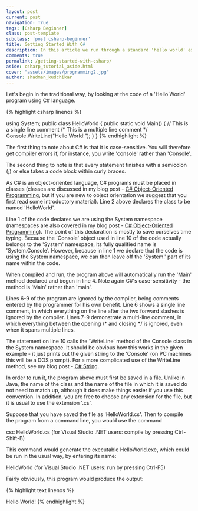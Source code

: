 ```yaml
---
layout: post
current: post
navigation: True
tags: [Csharp Beginner]
class: post-template
subclass: 'post csharp-beginner'
title: Getting Started With C#
description: In this article we run through a standard 'hello world' example, with links to articles covering the different parts of the program.
comments: true
permalink: /getting-started-with-csharp/
aside: csharp_tutorial_aside.html
cover: "assets/images/programming2.jpg"
author: shadman_kudchikar
---
```


Let's begin in the traditional way, by looking at the code of a 'Hello World' program using C# language.

{% highlight csharp linenos %}

using System;
public class HelloWorld
{
	public static void Main()
	{
		// This is a single line comment
		/* This is a
		multiple
		line comment */
		Console.WriteLine("Hello World!");
	}
}
{% endhighlight %}


The first thing to note about C# is that it is case-sensitive. You will therefore get compiler errors if, for instance, you write 'console' rather than 'Console'.

The second thing to note is that every statement finishes with a semicolon (;) or else takes a code block within curly braces.

As C# is an object-oriented language, C# programs must be placed in classes (classes are discussed in my blog post - [C# Object-Oriented Programming](/csharp-object-oriented-programming/#c-classes-and-types), but if you are new to object orientation we suggest that you first read some introductory material). Line 2 above declares the class to be named 'HelloWorld'.

Line 1 of the code declares we are using the System namespace (namespaces are also covered in my blog post - [C# Object-Oriented Programming](/csharp-object-oriented-programming/#c-namespaces)). The point of this declaration is mostly to save ourselves time typing. Because the 'Console' object used in line 10 of the code actually belongs to the 'System' namespace, its fully qualified name is 'System.Console'. However, because in line 1 we declare that the code is using the System namespace, we can then leave off the 'System.' part of its name within the code.

When compiled and run, the program above will automatically run the 'Main' method declared and begun in line 4. Note again C#'s case-sensitivity - the method is 'Main' rather than 'main'.

Lines 6-9 of the program are ignored by the compiler, being comments entered by the programmer for his own benefit. Line 6 shows a single line comment, in which everything on the line after the two forward slashes is ignored by the compiler. Lines 7-9 demonstrate a multi-line comment, in which everything between the opening /\* and closing \*/ is ignored, even when it spans multiple lines.

The statement on line 10 calls the 'WriteLine' method of the Console class in the System namespace. It should be obvious how this works in the given example - it just prints out the given string to the 'Console' (on PC machines this will be a DOS prompt). For a more complicated use of the WriteLine method, see my blog post - [C# String](/c-string/).

In order to run it, the program above must first be saved in a file. Unlike in Java, the name of the class and the name of the file in which it is saved do not need to match up, although it does make things easier if you use this convention. In addition, you are free to choose any extension for the file, but it is usual to use the extension '.cs'.

Suppose that you have saved the file as 'HelloWorld.cs'. Then to compile the program from a command line, you would use the command

csc HelloWorld.cs
(for Visual Studio .NET users: compile by pressing Ctrl-Shift-B)

This command would generate the executable HelloWorld.exe, which could be run in the usual way, by entering its name:

HelloWorld
(for Visual Studio .NET users: run by pressing Ctrl-F5)

Fairly obviously, this program would produce the output:

{% highlight text linenos %}

Hello World!
{% endhighlight %}